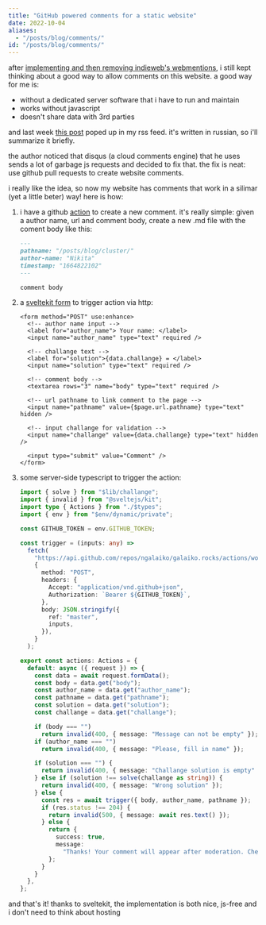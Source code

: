 ```yaml
---
title: "GitHub powered comments for a static website"
date: 2022-10-04
aliases:
  - "/posts/blog/comments/"
id: "/posts/blog/comments/"
---
```


after [implementing and then removing indieweb's webmentions][], i still kept thinking about a good way to allow comments on this website.
a good way for me is:

- without a dedicated server software that i have to run and maintain
- works without javascript
- doesn't share data with 3rd parties

and last week [this post][] poped up in my rss feed.
it's written in russian, so i'll summarize it briefly.

the author noticed that disqus (a cloud comments engine) that he uses sends a lot of garbage js requests and decided to fix that.
the fix is neat: use github pull requests to create website comments.

i really like the idea, so now my website has comments that work in a silimar (yet a little beter) way!
here is how:

1. i have a github [action][] to create a new comment.
   it's really simple: given a author name, url and comment body, create a new .md file with the coment body like this:

   ```md
   ---
   pathname: "/posts/blog/cluster/"
   author-name: "Nikita"
   timestamp: "1664822102"
   ---

   comment body
   ```

2. a [sveltekit form][] to trigger action via http:

   ```svelte
   <form method="POST" use:enhance>
     <!-- author name input -->
     <label for="author_name"> Your name: </label>
     <input name="author_name" type="text" required />

     <!-- challange text -->
     <label for="solution">{data.challange} = </label>
     <input name="solution" type="text" required />

     <!-- comment body -->
     <textarea rows="3" name="body" type="text" required />

     <!-- url pathname to link comment to the page -->
     <input name="pathname" value={$page.url.pathname} type="text" hidden />

     <!-- input challange for validation -->
     <input name="challange" value={data.challange} type="text" hidden />

     <input type="submit" value="Comment" />
   </form>
   ```

3. some server-side typescript to trigger the action:

   ```ts
   import { solve } from "$lib/challange";
   import { invalid } from "@sveltejs/kit";
   import type { Actions } from "./$types";
   import { env } from "$env/dynamic/private";

   const GITHUB_TOKEN = env.GITHUB_TOKEN;

   const trigger = (inputs: any) =>
     fetch(
       "https://api.github.com/repos/ngalaiko/galaiko.rocks/actions/workflows/create-comment.yaml/dispatches",
       {
         method: "POST",
         headers: {
           Accept: "application/vnd.github+json",
           Authorization: `Bearer ${GITHUB_TOKEN}`,
         },
         body: JSON.stringify({
           ref: "master",
           inputs,
         }),
       }
     );

   export const actions: Actions = {
     default: async ({ request }) => {
       const data = await request.formData();
       const body = data.get("body");
       const author_name = data.get("author_name");
       const pathname = data.get("pathname");
       const solution = data.get("solution");
       const challange = data.get("challange");

       if (body === "")
         return invalid(400, { message: "Message can not be empty" });
       if (author_name === "")
         return invalid(400, { message: "Please, fill in name" });

       if (solution === "") {
         return invalid(400, { message: "Challange solution is empty" });
       } else if (solution !== solve(challange as string)) {
         return invalid(400, { message: "Wrong solution" });
       } else {
         const res = await trigger({ body, author_name, pathname });
         if (res.status !== 204) {
           return invalid(500, { message: await res.text() });
         } else {
           return {
             success: true,
             message:
               "Thanks! Your comment will appear after moderation. Check in later!",
           };
         }
       }
     },
   };
   ```

and that's it! thanks to sveltekit, the implementation is both nice, js-free and i don't need to think about hosting

[this post]: https://grishaev.me/de-js-3/
[action]: https://github.com/ngalaiko/galaiko.rocks/blob/1d1c6d6858250272814a1f60bd18e74d8018f9e2/.github/workflows/create-comment.yaml
[sveltekit form]: https://kit.svelte.dev/docs/form-actions
[implementing and then removing indieweb's webmentions]: /posts/blog/hello-indieweb/
